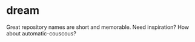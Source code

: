 # dream
Great repository names are short and memorable. Need inspiration? How about automatic-couscous?
